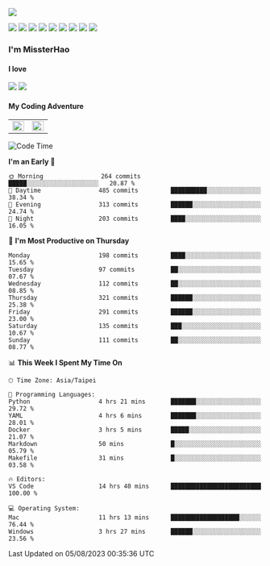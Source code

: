 ![](https://komarev.com/ghpvc/?username=MissterHao&color=ff69b4)

[![](https://img.shields.io/badge/Amazon%20AWS-%23232F3E?logo=amazon-aws&logoColor=white&style=for-the-badge)](https://aws.amazon.com/)
[![](https://img.shields.io/badge/Python-3776AB?style=for-the-badge&logo=python&logoColor=white)](https://www.djangoproject.com/)
[![](https://img.shields.io/badge/Django-092E20?style=for-the-badge&logo=django&logoColor=white)](https://www.python.org/)
[![](https://img.shields.io/badge/Rust-%23EB6400?style=for-the-badge&logo=rust&logoColor=white)](https://www.python.org/)
[![](https://img.shields.io/badge/Flask-23232F3E?style=for-the-badge&logo=flask&logoColor=white)](https://flask.palletsprojects.com/en/2.1.x/)
[![](https://img.shields.io/badge/go-%2300ADD8.svg?&style=for-the-badge&logo=go&logoColor=white)](https://golang.org/)
[![](https://img.shields.io/badge/javascript-%23F7DF1E.svg?&style=for-the-badge&logo=javascript&logoColor=black)](https://www.javascript.com/)
[![](https://img.shields.io/badge/mysql-%234479A1.svg?&style=for-the-badge&logo=mysql&logoColor=white)](https://www.mysql.com/)
[![](https://img.shields.io/badge/docker-%232496ED.svg?&style=for-the-badge&logo=docker&logoColor=white)](https://www.docker.com/)

### I'm MissterHao

#### I love  
![](https://img.shields.io/badge/Netflix-E50914?style=for-the-badge&logo=netflix&logoColor=white)
![](https://img.shields.io/badge/YouTube-FF0000?style=for-the-badge&logo=youtube&logoColor=white)

#### My Coding Adventure
<!-- Readme stats -->
<!-- https://github.com/anuraghazra/github-readme-stats -->
<table>
<tr>
    <td valign="top" width="50%">
    <img src="https://github-readme-stats.vercel.app/api?username=MissterHao&hide_border=true&show_icons=true&locale=en" align="left" style="width: 100%" />
    </td>
    <td valign="top" width="50%">
    <img src="https://github-readme-stats.vercel.app/api/top-langs?username=MissterHao&hide_border=true&show_icons=true&locale=en&layout=compact" align="left" style="width: 100%" />
    </td>
</tr>
</table>  


<!--START_SECTION:waka-->
![Code Time](http://img.shields.io/badge/Code%20Time-864%20hrs%2034%20mins-blue)

**I'm an Early 🐤** 

```text
🌞 Morning                264 commits         █████░░░░░░░░░░░░░░░░░░░░   20.87 % 
🌆 Daytime                485 commits         ██████████░░░░░░░░░░░░░░░   38.34 % 
🌃 Evening                313 commits         ██████░░░░░░░░░░░░░░░░░░░   24.74 % 
🌙 Night                  203 commits         ████░░░░░░░░░░░░░░░░░░░░░   16.05 % 
```
📅 **I'm Most Productive on Thursday** 

```text
Monday                   198 commits         ████░░░░░░░░░░░░░░░░░░░░░   15.65 % 
Tuesday                  97 commits          ██░░░░░░░░░░░░░░░░░░░░░░░   07.67 % 
Wednesday                112 commits         ██░░░░░░░░░░░░░░░░░░░░░░░   08.85 % 
Thursday                 321 commits         ██████░░░░░░░░░░░░░░░░░░░   25.38 % 
Friday                   291 commits         ██████░░░░░░░░░░░░░░░░░░░   23.00 % 
Saturday                 135 commits         ███░░░░░░░░░░░░░░░░░░░░░░   10.67 % 
Sunday                   111 commits         ██░░░░░░░░░░░░░░░░░░░░░░░   08.77 % 
```


📊 **This Week I Spent My Time On** 

```text
🕑︎ Time Zone: Asia/Taipei

💬 Programming Languages: 
Python                   4 hrs 21 mins       ███████░░░░░░░░░░░░░░░░░░   29.72 % 
YAML                     4 hrs 6 mins        ███████░░░░░░░░░░░░░░░░░░   28.01 % 
Docker                   3 hrs 5 mins        █████░░░░░░░░░░░░░░░░░░░░   21.07 % 
Markdown                 50 mins             █░░░░░░░░░░░░░░░░░░░░░░░░   05.79 % 
Makefile                 31 mins             █░░░░░░░░░░░░░░░░░░░░░░░░   03.58 % 

🔥 Editors: 
VS Code                  14 hrs 40 mins      █████████████████████████   100.00 % 

💻 Operating System: 
Mac                      11 hrs 13 mins      ███████████████████░░░░░░   76.44 % 
Windows                  3 hrs 27 mins       ██████░░░░░░░░░░░░░░░░░░░   23.56 % 
```


 Last Updated on 05/08/2023 00:35:36 UTC
<!--END_SECTION:waka-->

<!--
**MissterHao/MissterHao** is a ✨ _special_ ✨ repository because its `README.md` (this file) appears on your GitHub profile.

Here are some ideas to get you started:

- 🔭 I’m currently working on ...
- 🌱 I’m currently learning ...
- 👯 I’m looking to collaborate on ...
- 🤔 I’m looking for help with ...
- 💬 Ask me about ...
- 📫 How to reach me: ...
- 😄 Pronouns: ...
- ⚡ Fun fact: ...
-->
